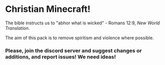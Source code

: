 # Christian Minecraft!

The bible instructs us to "abhor what is wicked" - Romans 12:9, _New World Translation_.

The aim of this pack is to remove spiritism and violence where possible.

### Please, join the discord server and suggest changes or additions, and report issues! We need ideas!
